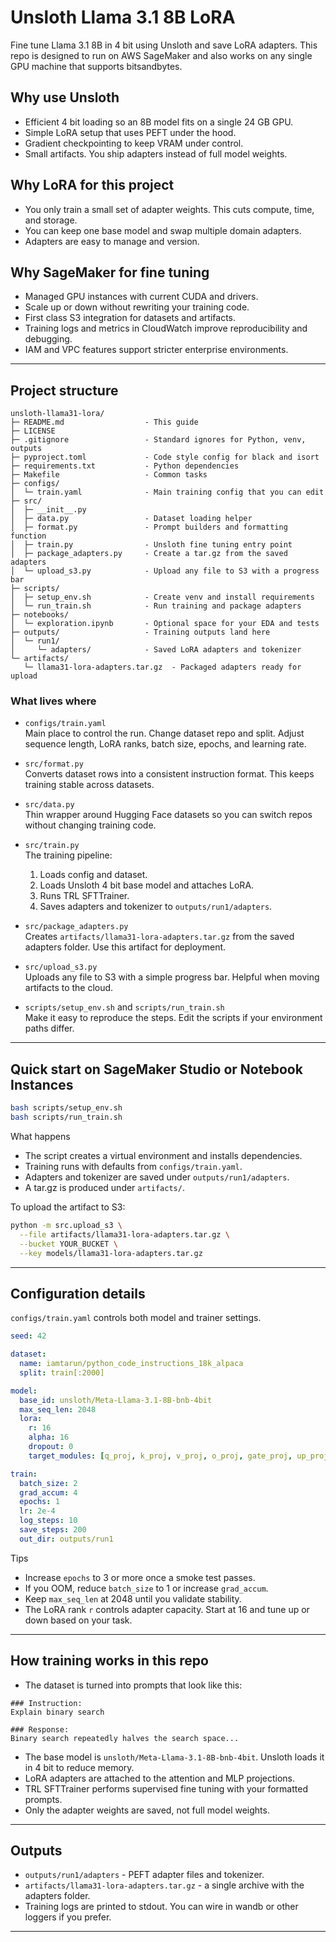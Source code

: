 # Unsloth Llama 3.1 8B LoRA

Fine tune Llama 3.1 8B in 4 bit using Unsloth and save LoRA adapters. This repo is designed to run on AWS SageMaker and also works on any single GPU machine that supports bitsandbytes.

## Why use Unsloth
- Efficient 4 bit loading so an 8B model fits on a single 24 GB GPU.
- Simple LoRA setup that uses PEFT under the hood.
- Gradient checkpointing to keep VRAM under control.
- Small artifacts. You ship adapters instead of full model weights.

## Why LoRA for this project
- You only train a small set of adapter weights. This cuts compute, time, and storage.
- You can keep one base model and swap multiple domain adapters.
- Adapters are easy to manage and version.

## Why SageMaker for fine tuning
- Managed GPU instances with current CUDA and drivers.
- Scale up or down without rewriting your training code.
- First class S3 integration for datasets and artifacts.
- Training logs and metrics in CloudWatch improve reproducibility and debugging.
- IAM and VPC features support stricter enterprise environments.

---

## Project structure

```
unsloth-llama31-lora/
├─ README.md                  - This guide
├─ LICENSE
├─ .gitignore                 - Standard ignores for Python, venv, outputs
├─ pyproject.toml             - Code style config for black and isort
├─ requirements.txt           - Python dependencies
├─ Makefile                   - Common tasks
├─ configs/
│  └─ train.yaml              - Main training config that you can edit
├─ src/
│  ├─ __init__.py
│  ├─ data.py                 - Dataset loading helper
│  ├─ format.py               - Prompt builders and formatting function
│  ├─ train.py                - Unsloth fine tuning entry point
│  ├─ package_adapters.py     - Create a tar.gz from the saved adapters
│  └─ upload_s3.py            - Upload any file to S3 with a progress bar
├─ scripts/
│  ├─ setup_env.sh            - Create venv and install requirements
│  └─ run_train.sh            - Run training and package adapters
├─ notebooks/
│  └─ exploration.ipynb       - Optional space for your EDA and tests
├─ outputs/                   - Training outputs land here
│  └─ run1/
│     └─ adapters/            - Saved LoRA adapters and tokenizer
└─ artifacts/
   └─ llama31-lora-adapters.tar.gz  - Packaged adapters ready for upload
```

### What lives where

- `configs/train.yaml`  
  Main place to control the run. Change dataset repo and split. Adjust sequence length, LoRA ranks, batch size, epochs, and learning rate.

- `src/format.py`  
  Converts dataset rows into a consistent instruction format. This keeps training stable across datasets.

- `src/data.py`  
  Thin wrapper around Hugging Face datasets so you can switch repos without changing training code.

- `src/train.py`  
  The training pipeline:
  1. Loads config and dataset.
  2. Loads Unsloth 4 bit base model and attaches LoRA.
  3. Runs TRL SFTTrainer.
  4. Saves adapters and tokenizer to `outputs/run1/adapters`.

- `src/package_adapters.py`  
  Creates `artifacts/llama31-lora-adapters.tar.gz` from the saved adapters folder. Use this artifact for deployment.

- `src/upload_s3.py`  
  Uploads any file to S3 with a simple progress bar. Helpful when moving artifacts to the cloud.

- `scripts/setup_env.sh` and `scripts/run_train.sh`  
  Make it easy to reproduce the steps. Edit the scripts if your environment paths differ.

---

## Quick start on SageMaker Studio or Notebook Instances

```bash
bash scripts/setup_env.sh
bash scripts/run_train.sh
```

What happens
- The script creates a virtual environment and installs dependencies.
- Training runs with defaults from `configs/train.yaml`.
- Adapters and tokenizer are saved under `outputs/run1/adapters`.
- A tar.gz is produced under `artifacts/`.

To upload the artifact to S3:
```bash
python -m src.upload_s3 \
  --file artifacts/llama31-lora-adapters.tar.gz \
  --bucket YOUR_BUCKET \
  --key models/llama31-lora-adapters.tar.gz
```

---

## Configuration details

`configs/train.yaml` controls both model and trainer settings.

```yaml
seed: 42

dataset:
  name: iamtarun/python_code_instructions_18k_alpaca
  split: train[:2000]

model:
  base_id: unsloth/Meta-Llama-3.1-8B-bnb-4bit
  max_seq_len: 2048
  lora:
    r: 16
    alpha: 16
    dropout: 0
    target_modules: [q_proj, k_proj, v_proj, o_proj, gate_proj, up_proj, down_proj]

train:
  batch_size: 2
  grad_accum: 4
  epochs: 1
  lr: 2e-4
  log_steps: 10
  save_steps: 200
  out_dir: outputs/run1
```

Tips
- Increase `epochs` to 3 or more once a smoke test passes.
- If you OOM, reduce `batch_size` to 1 or increase `grad_accum`.
- Keep `max_seq_len` at 2048 until you validate stability.
- The LoRA rank `r` controls adapter capacity. Start at 16 and tune up or down based on your task.

---

## How training works in this repo

- The dataset is turned into prompts that look like this:

```
### Instruction:
Explain binary search

### Response:
Binary search repeatedly halves the search space...
```

- The base model is `unsloth/Meta-Llama-3.1-8B-bnb-4bit`. Unsloth loads it in 4 bit to reduce memory.
- LoRA adapters are attached to the attention and MLP projections.
- TRL SFTTrainer performs supervised fine tuning with your formatted prompts.
- Only the adapter weights are saved, not full model weights.

---

## Outputs

- `outputs/run1/adapters` - PEFT adapter files and tokenizer.
- `artifacts/llama31-lora-adapters.tar.gz` - a single archive with the adapters folder.
- Training logs are printed to stdout. You can wire in wandb or other loggers if you prefer.

---
